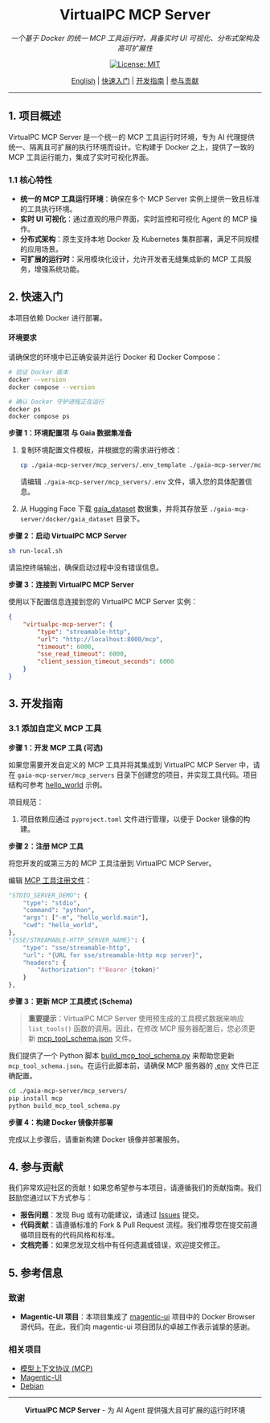 <div align="center">

# VirtualPC MCP Server

*一个基于 Docker 的统一 MCP 工具运行时，具备实时 UI 可视化、分布式架构及高可扩展性*

[![License: MIT][license-image]][license-url]

</div>

<div align="center">

[English](./README.md) | [快速入门](#快速入门) | [开发指南](#开发指南) | [参与贡献](#参与贡献)

</div>

---

## 1. 项目概述

VirtualPC MCP Server 是一个统一的 MCP 工具运行时环境，专为 AI 代理提供统一、隔离且可扩展的执行环境而设计。它构建于 Docker 之上，提供了一致的 MCP 工具运行能力，集成了实时可视化界面。

### 1.1 核心特性

- **统一的 MCP 工具运行环境**：确保在多个 MCP Server 实例上提供一致且标准的工具执行环境。
- **实时 UI 可视化**：通过直观的用户界面，实时监控和可视化 Agent 的 MCP 操作。
- **分布式架构**：原生支持本地 Docker 及 Kubernetes 集群部署，满足不同规模的应用场景。
- **可扩展的运行时**：采用模块化设计，允许开发者无缝集成新的 MCP 工具服务，增强系统功能。

## 2. 快速入门

本项目依赖 Docker 进行部署。

#### 环境要求

请确保您的环境中已正确安装并运行 Docker 和 Docker Compose：

```bash
# 验证 Docker 版本
docker --version
docker compose --version

# 确认 Docker 守护进程正在运行
docker ps
docker compose ps
```

**步骤 1：环境配置项 与 Gaia 数据集准备**

1.  复制环境配置文件模板，并根据您的需求进行修改：

    ```bash
    cp ./gaia-mcp-server/mcp_servers/.env_template ./gaia-mcp-server/mcp_servers/.env
    ```

    请编辑 `./gaia-mcp-server/mcp_servers/.env` 文件，填入您的具体配置信息。

2.  从 Hugging Face 下载 [gaia_dataset](https://huggingface.co/datasets/gaia-benchmark/GAIA) 数据集，并将其存放至 `./gaia-mcp-server/docker/gaia_dataset` 目录下。

**步骤 2：启动 VirtualPC MCP Server**

```bash
sh run-local.sh
```

请监控终端输出，确保启动过程中没有错误信息。

**步骤 3：连接到 VirtualPC MCP Server**

使用以下配置信息连接到您的 VirtualPC MCP Server 实例：

```json
{
    "virtualpc-mcp-server": {
        "type": "streamable-http",
        "url": "http://localhost:8000/mcp",
        "timeout": 6000,
        "sse_read_timeout": 6000,
        "client_session_timeout_seconds": 6000
    }
}
```

## 3. 开发指南

### 3.1 添加自定义 MCP 工具

**步骤 1：开发 MCP 工具 (可选)**

如果您需要开发自定义的 MCP 工具并将其集成到 VirtualPC MCP Server 中，请在 `gaia-mcp-server/mcp_servers` 目录下创建您的项目，并实现工具代码。项目结构可参考 [hello_world](./gaia-mcp-server/mcp_servers/hello_world/) 示例。

项目规范：

1.  项目依赖应通过 `pyproject.toml` 文件进行管理，以便于 Docker 镜像的构建。

**步骤 2：注册 MCP 工具**

将您开发的或第三方的 MCP 工具注册到 VirtualPC MCP Server。

编辑 [MCP 工具注册文件](./gaia-mcp-server/mcp_servers/mcp_config.py)：

```python
"STDIO_SERVER_DEMO": {
    "type": "stdio",
    "command": "python",
    "args": ["-m", "hello_world.main"],
    "cwd": "hello_world",
},
"{SSE/STREAMABLE-HTTP_SERVER_NAME}": {
    "type": "sse/streamable-http",
    "url": "{URL for sse/streamable-http mcp server}",
    "headers": {
        "Authorization": f"Bearer {token}"
    }
},
```

**步骤 3：更新 MCP 工具模式 (Schema)**

> **重要提示**：VirtualPC MCP Server 使用预生成的工具模式数据来响应 `list_tools()` 函数的调用。因此，在修改 MCP 服务器配置后，您必须更新 [mcp_tool_schema.json](./gaia-mcp-server/mcp_servers/mcp_tool_schema.json) 文件。

我们提供了一个 Python 脚本 [build_mcp_tool_schema.py](./gaia-mcp-server/mcp_servers/build_mcp_tool_schema.py) 来帮助您更新 `mcp_tool_schema.json`。在运行此脚本前，请确保 MCP 服务器的 [.env](./gaia-mcp-server/mcp_servers/.env) 文件已正确配置。

```bash
cd ./gaia-mcp-server/mcp_servers/
pip install mcp
python build_mcp_tool_schema.py
```

**步骤 4：构建 Docker 镜像并部署**

完成以上步骤后，请重新构建 Docker 镜像并部署服务。

## 4. 参与贡献

我们非常欢迎社区的贡献！如果您希望参与本项目，请遵循我们的贡献指南。我们鼓励您通过以下方式参与：

-   **报告问题**：发现 Bug 或有功能建议，请通过 [Issues](https://github.com/your-repo/issues) 提交。
-   **代码贡献**：请遵循标准的 Fork & Pull Request 流程。我们推荐您在提交前遵循项目既有的代码风格和标准。
-   **文档完善**：如果您发现文档中有任何遗漏或错误，欢迎提交修正。

## 5. 参考信息

### 致谢

-   **Magentic-UI 项目**：本项目集成了 [magentic-ui](https://github.com/microsoft/magentic-ui) 项目中的 Docker Browser 源代码。在此，我们向 magentic-ui 项目团队的卓越工作表示诚挚的感谢。

### 相关项目

-   [模型上下文协议 (MCP)](https://modelcontextprotocol.io/)
-   [Magentic-UI](https://github.com/microsoft/magentic-ui)
-   [Debian](https://www.debian.org/)

---

<div align="center">

**VirtualPC MCP Server** - 为 AI Agent 提供强大且可扩展的运行时环境

[license-image]: https://img.shields.io/badge/License-MIT-yellow.svg
[license-url]: https://opensource.org/licenses/MIT

</div>
